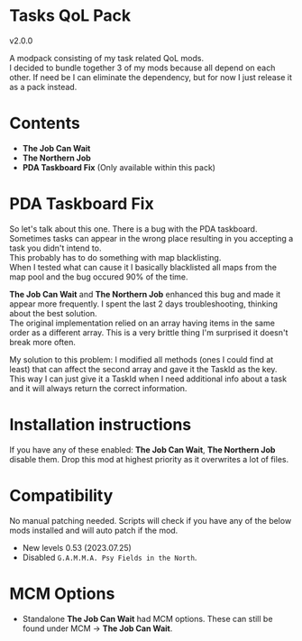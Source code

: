 # Tasks QoL Pack
v2.0.0

A modpack consisting of my task related QoL mods.  
I decided to bundle together 3 of my mods because all depend on each other. If need be I can eliminate the dependency, but for now I just release it as a pack instead.

# Contents
- **The Job Can Wait**
- **The Northern Job**
- **PDA Taskboard Fix** (Only available within this pack)

# PDA Taskboard Fix
So let's talk about this one. There is a bug with the PDA taskboard.  
Sometimes tasks can appear in the wrong place resulting in you accepting a task you didn't intend to.  
This probably has to do something with map blacklisting.   
When I tested what can cause it I basically blacklisted all maps from the map pool and the bug occured 90% of the time.  
  
**The Job Can Wait** and **The Northern Job** enhanced this bug and made it appear more frequently. I spent the last 2 days troubleshooting, thinking about the best solution.  
The original implementation relied on an array having items in the same order as a different array. This is a very brittle thing I'm surprised it doesn't break more often.  

My solution to this problem: I modified all methods (ones I could find at least) that can affect the second array and gave it the TaskId as the key. This way I can just give it a TaskId when I need additional info about a task and it will always return the correct information.  

# Installation instructions
If you have any of these enabled: **The Job Can Wait**, **The Northern Job** disable them.
Drop this mod at highest priority as it overwrites a lot of files.

# Compatibility
No manual patching needed. Scripts will check if you have any of the below mods installed and will auto patch if the mod.
- New levels 0.53 (2023.07.25)
- Disabled `G.A.M.M.A. Psy Fields in the North`.

# MCM Options
- Standalone **The Job Can Wait** had MCM options. These can still be found under MCM -> **The Job Can Wait**.
